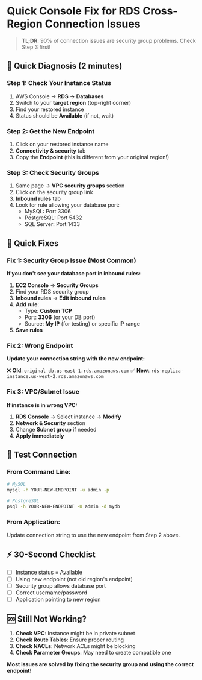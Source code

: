 # Quick Console Fix for RDS Cross-Region Connection Issues

> **TL;DR**: 90% of connection issues are security group problems. Check Step 3 first!

## 🚨 Quick Diagnosis (2 minutes)

### Step 1: Check Your Instance Status
1. AWS Console → **RDS** → **Databases**
2. Switch to your **target region** (top-right corner)
3. Find your restored instance
4. Status should be **Available** (if not, wait)

### Step 2: Get the New Endpoint
1. Click on your restored instance name
2. **Connectivity & security** tab
3. Copy the **Endpoint** (this is different from your original region!)

### Step 3: Check Security Groups
1. Same page → **VPC security groups** section
2. Click on the security group link
3. **Inbound rules** tab
4. Look for rule allowing your database port:
   - MySQL: Port 3306
   - PostgreSQL: Port 5432
   - SQL Server: Port 1433

## 🔧 Quick Fixes

### Fix 1: Security Group Issue (Most Common)
**If you don't see your database port in inbound rules:**

1. **EC2 Console** → **Security Groups**
2. Find your RDS security group
3. **Inbound rules** → **Edit inbound rules**
4. **Add rule**:
   - Type: **Custom TCP**
   - Port: **3306** (or your DB port)
   - Source: **My IP** (for testing) or specific IP range
5. **Save rules**

### Fix 2: Wrong Endpoint
**Update your connection string with the new endpoint:**

❌ **Old**: `original-db.us-east-1.rds.amazonaws.com`
✅ **New**: `rds-replica-instance.us-west-2.rds.amazonaws.com`

### Fix 3: VPC/Subnet Issue
**If instance is in wrong VPC:**

1. **RDS Console** → Select instance → **Modify**
2. **Network & Security** section
3. Change **Subnet group** if needed
4. **Apply immediately**

## 🧪 Test Connection

### From Command Line:
```bash
# MySQL
mysql -h YOUR-NEW-ENDPOINT -u admin -p

# PostgreSQL  
psql -h YOUR-NEW-ENDPOINT -U admin -d mydb
```

### From Application:
Update connection string to use the new endpoint from Step 2 above.

## ⚡ 30-Second Checklist

- [ ] Instance status = Available
- [ ] Using new endpoint (not old region's endpoint)
- [ ] Security group allows database port
- [ ] Correct username/password
- [ ] Application pointing to new region

## 🆘 Still Not Working?

1. **Check VPC**: Instance might be in private subnet
2. **Check Route Tables**: Ensure proper routing
3. **Check NACLs**: Network ACLs might be blocking
4. **Check Parameter Groups**: May need to create compatible one

**Most issues are solved by fixing the security group and using the correct endpoint!**